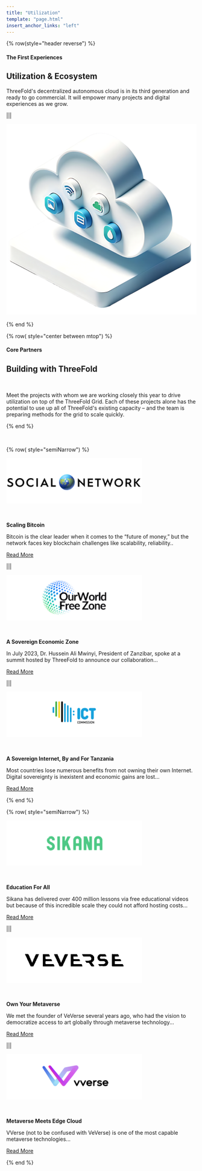 ```yaml
---
title: "Utilization"
template: "page.html"
insert_anchor_links: "left"
---
```



<!-- section 1  -->

<div class="container mx-auto">

{% row(style="header reverse") %}

#### <span class="text-xl subtitle">The First Experiences</span>

## **Utilization & <span class="blue">Ecosystem</span>**

ThreeFold's decentralized autonomous cloud is in its third generation and ready to go commercial. It will empower many projects and digital experiences as we
grow.

|||

![Image](utilization_section1.png#mx-auto)

{% end %}





<!-- section 2  -->

{% row( style="center between mtop") %}

#### <span class="blue uppercase">Core Partners</span>

## **Building with ThreeFold**

<br>

Meet the projects with whom we are working closely this year to drive utilization on top of the ThreeFold Grid. Each of these projects alone has the potential to use up all of ThreeFold's existing capacity – and the team is preparing methods for the grid to scale quickly.

{% end %}


<br>


{% row( style="semiNarrow") %}


<div class="shadow-md rounded-md border-solid border-2 border-gray-100 p-4 md:p-6 mypartners">

[![Image](social_logo.png#icon#mx-auto)](/partners/social-network)

<br>

**Scaling Bitcoin**

<p class="text-base mt-2">Bitcoin is the clear leader when it comes to the “future of money,” but the network faces key blockchain challenges like scalability, reliability.. </P>

<span class="text-base">[Read More](/partners/social-network)</span>



</div>


|||


<div class="shadow-md rounded-md border-solid border-2 border-gray-100 p-4 md:p-6 mypartners">

[![Image](ourworld_logo.png#icon#mx-auto)](/partners/our-world-free-zone)

<br>

**A Sovereign Economic Zone**

<p class="text-base">In July 2023, Dr. Hussein Ali Mwinyi, President of Zanzibar, spoke at a summit hosted by ThreeFold to announce our collaboration... </P>

<span class="text-base">[Read More](/partners/social-network)</span>

</div>


|||


<div class="shadow-md rounded-md border-solid border-2 border-gray-100 p-4 md:p-6 mypartners">

[![Image](ict_logo.png#icon#mx-auto)](/partners/tanzania-sovereign-internet)

<br>

**A Sovereign Internet, By and For Tanzania**

<p class="text-base">Most countries lose numerous benefits from not owning their own Internet. Digital sovereignty is inexistent and economic gains are lost... </P>

<span class="text-base">[Read More](/partners/tanzania-sovereign-internet)</span>

</div>

{% end %}


{% row( style="semiNarrow") %}

<div class="shadow-md rounded-md border-solid border-2 border-gray-100 p-4 md:p-6 mypartners">

[![Image](sikana_logo.png#icon#mx-auto)](/partners/sikana)

<br>

**Education For All**

<p class="text-base">Sikana has delivered over 400 million lessons via free educational videos but because of this incredible scale they could not afford hosting costs... </P>

<span class="text-base">[Read More](/partners/sikana)</span>

</div>

|||


<div class="shadow-md rounded-md border-solid border-2 border-gray-100 p-4 md:p-6 mypartners">

[![Image](veverse_logo.png#icon#mx-auto)](/partners/veverse)

<br>

**Own Your Metaverse**

<p class="text-base">We met the founder of VeVerse several years ago, who had the vision to democratize access to art globally through metaverse technology... </P>

<span class="text-base">[Read More](/partners/veverse)</span>

</div>

|||

<div class="shadow-md rounded-md border-solid border-2 border-gray-100 p-4 md:p-6 mypartners">

[![Image](vverse_logo.png#icon#mx-auto)](/partners/vverse/)

<br>

**Metaverse Meets Edge Cloud**

<p class="text-base">VVerse (not to be confused with VeVerse) is one of the most capable metaverse technologies... </P>

<span class="text-base">[Read More](/partners/vverse/)</span>

</div>

{% end %}

</div>


